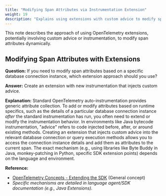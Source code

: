 ```yaml
---
title: "Modifying Span Attributes via Instrumentation Extension"
weight: 19
description: "Explains using extensions with custom advice to modify span attributes based on specific instances."
---
```


This note describes the approach of using OpenTelemetry extensions, potentially involving custom advice or instrumentation, to modify span attributes dynamically.

## Modifying Span Attributes with Extensions

**Question:**
If you need to modify span attributes based on a specific database connection instance, which extension approach should you use?

**Answer:**
Create an extension with new instrumentation that injects custom advice.

**Explanation:**
Standard OpenTelemetry auto-instrumentation provides generic attribute collection. To add or modify attributes based on runtime specifics, such as the details of a particular database connection instance *after* the standard instrumentation has run, you often need to extend or modify the instrumentation behavior. In environments like Java bytecode instrumentation, "advice" refers to code injected before, after, or around existing methods. Creating an extension that injects custom advice into the relevant database connection or query execution methods allows you to access the connection instance details and add them as attributes to the current span. The exact mechanism (e.g., using libraries like Byte Buddy in Java, monkey-patching in Python, specific SDK extension points) depends on the language and environment.

**Reference:**

* [OpenTelemetry Concepts - Extending the SDK](https://opentelemetry.io/docs/concepts/sdk-extensions/) (General concept)
* *Specific mechanisms are detailed in language agent/SDK documentation (e.g., Java Extensions).*
